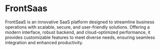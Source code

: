 # FrontSaas
FrontSaaS is an innovative SaaS platform designed to streamline business operations with scalable, secure, and user-friendly solutions. Offering a modern interface, robust backend, and cloud-optimized performance, it provides customizable features to meet diverse needs, ensuring seamless integration and enhanced productivity.
